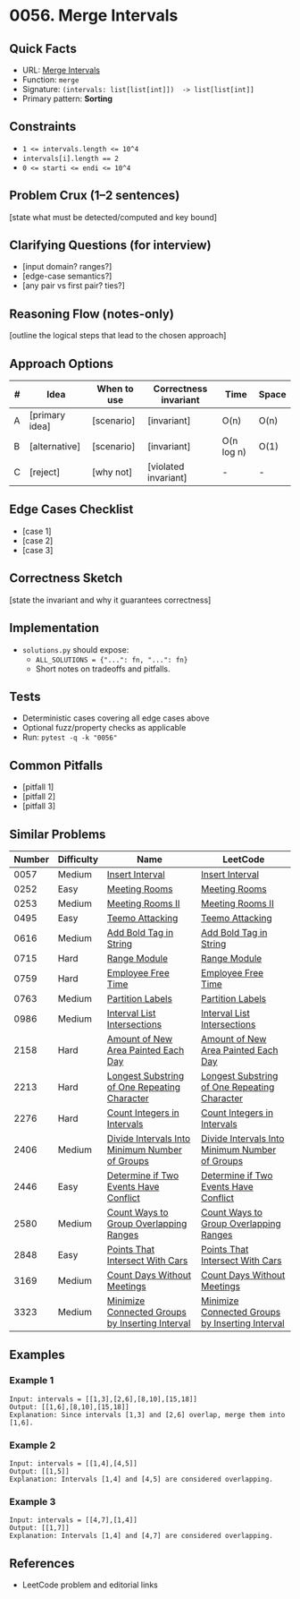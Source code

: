 # 0056. Merge Intervals

## Quick Facts

- URL: [Merge Intervals](https://leetcode.com/problems/merge-intervals/)
- Function: `merge`
- Signature: `(intervals: list[list[int]])  -> list[list[int]]`
- Primary pattern: **Sorting**

## Constraints

- `1 <= intervals.length <= 10^4`
- `intervals[i].length == 2`
- `0 <= starti <= endi <= 10^4`

## Problem Crux (1–2 sentences)

[state what must be detected/computed and key bound]

## Clarifying Questions (for interview)

- [input domain? ranges?]
- [edge-case semantics?]
- [any pair vs first pair? ties?]

## Reasoning Flow (notes-only)

[outline the logical steps that lead to the chosen approach]

## Approach Options

| # | Idea | When to use | Correctness invariant | Time | Space |
|---|------|-------------|-----------------------|------|-------|
| A | [primary idea] | [scenario] | [invariant] | O(n) | O(n) |
| B | [alternative] | [scenario] | [invariant] | O(n log n) | O(1) |
| C | [reject] | [why not] | [violated invariant] | - | - |

## Edge Cases Checklist

- [case 1]
- [case 2]
- [case 3]

## Correctness Sketch

[state the invariant and why it guarantees correctness]

## Implementation

- `solutions.py` should expose:
  - `ALL_SOLUTIONS = {"...": fn, "...": fn}`
  - Short notes on tradeoffs and pitfalls.

## Tests

- Deterministic cases covering all edge cases above
- Optional fuzz/property checks as applicable
- Run: `pytest -q -k "0056"`

## Common Pitfalls

- [pitfall 1]
- [pitfall 2]
- [pitfall 3]

## Similar Problems

| Number | Difficulty | Name | LeetCode |
|---|---|---|---|
| 0057 | Medium | [Insert Interval](../0057-insert-interval/readme.md) | [Insert Interval](https://leetcode.com/problems/insert-interval/) |
| 0252 | Easy | [Meeting Rooms](../0252-meeting-rooms/readme.md) | [Meeting Rooms](https://leetcode.com/problems/meeting-rooms/) |
| 0253 | Medium | [Meeting Rooms II](../0253-meeting-rooms-ii/readme.md) | [Meeting Rooms II](https://leetcode.com/problems/meeting-rooms-ii/) |
| 0495 | Easy | [Teemo Attacking](../0495-teemo-attacking/readme.md) | [Teemo Attacking](https://leetcode.com/problems/teemo-attacking/) |
| 0616 | Medium | [Add Bold Tag in String](../0616-add-bold-tag-in-string/readme.md) | [Add Bold Tag in String](https://leetcode.com/problems/add-bold-tag-in-string/) |
| 0715 | Hard | [Range Module](../0715-range-module/readme.md) | [Range Module](https://leetcode.com/problems/range-module/) |
| 0759 | Hard | [Employee Free Time](../0759-employee-free-time/readme.md) | [Employee Free Time](https://leetcode.com/problems/employee-free-time/) |
| 0763 | Medium | [Partition Labels](../0763-partition-labels/readme.md) | [Partition Labels](https://leetcode.com/problems/partition-labels/) |
| 0986 | Medium | [Interval List Intersections](../0986-interval-list-intersections/readme.md) | [Interval List Intersections](https://leetcode.com/problems/interval-list-intersections/) |
| 2158 | Hard | [Amount of New Area Painted Each Day](../2158-amount-of-new-area-painted-each-day/readme.md) | [Amount of New Area Painted Each Day](https://leetcode.com/problems/amount-of-new-area-painted-each-day/) |
| 2213 | Hard | [Longest Substring of One Repeating Character](../2213-longest-substring-of-one-repeating-character/readme.md) | [Longest Substring of One Repeating Character](https://leetcode.com/problems/longest-substring-of-one-repeating-character/) |
| 2276 | Hard | [Count Integers in Intervals](../2276-count-integers-in-intervals/readme.md) | [Count Integers in Intervals](https://leetcode.com/problems/count-integers-in-intervals/) |
| 2406 | Medium | [Divide Intervals Into Minimum Number of Groups](../2406-divide-intervals-into-minimum-number-of-groups/readme.md) | [Divide Intervals Into Minimum Number of Groups](https://leetcode.com/problems/divide-intervals-into-minimum-number-of-groups/) |
| 2446 | Easy | [Determine if Two Events Have Conflict](../2446-determine-if-two-events-have-conflict/readme.md) | [Determine if Two Events Have Conflict](https://leetcode.com/problems/determine-if-two-events-have-conflict/) |
| 2580 | Medium | [Count Ways to Group Overlapping Ranges](../2580-count-ways-to-group-overlapping-ranges/readme.md) | [Count Ways to Group Overlapping Ranges](https://leetcode.com/problems/count-ways-to-group-overlapping-ranges/) |
| 2848 | Easy | [Points That Intersect With Cars](../2848-points-that-intersect-with-cars/readme.md) | [Points That Intersect With Cars](https://leetcode.com/problems/points-that-intersect-with-cars/) |
| 3169 | Medium | [Count Days Without Meetings](../3169-count-days-without-meetings/readme.md) | [Count Days Without Meetings](https://leetcode.com/problems/count-days-without-meetings/) |
| 3323 | Medium | [Minimize Connected Groups by Inserting Interval](../3323-minimize-connected-groups-by-inserting-interval/readme.md) | [Minimize Connected Groups by Inserting Interval](https://leetcode.com/problems/minimize-connected-groups-by-inserting-interval/) |

## Examples

### Example 1

```text
Input: intervals = [[1,3],[2,6],[8,10],[15,18]]
Output: [[1,6],[8,10],[15,18]]
Explanation: Since intervals [1,3] and [2,6] overlap, merge them into [1,6].
```

### Example 2

```text
Input: intervals = [[1,4],[4,5]]
Output: [[1,5]]
Explanation: Intervals [1,4] and [4,5] are considered overlapping.
```

### Example 3

```text
Input: intervals = [[4,7],[1,4]]
Output: [[1,7]]
Explanation: Intervals [1,4] and [4,7] are considered overlapping.
```

## References

- LeetCode problem and editorial links
